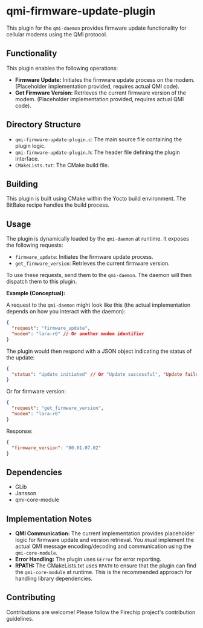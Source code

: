 # qmi-firmware-update-plugin

This plugin for the `qmi-daemon` provides firmware update functionality for cellular modems using the QMI protocol.

## Functionality

This plugin enables the following operations:

*   **Firmware Update:** Initiates the firmware update process on the modem. (Placeholder implementation provided, requires actual QMI code).
*   **Get Firmware Version:** Retrieves the current firmware version of the modem. (Placeholder implementation provided, requires actual QMI code).

## Directory Structure

*   `qmi-firmware-update-plugin.c`: The main source file containing the plugin logic.
*   `qmi-firmware-update-plugin.h`: The header file defining the plugin interface.
*   `CMakeLists.txt`: The CMake build file.

## Building

This plugin is built using CMake within the Yocto build environment. The BitBake recipe handles the build process.

## Usage

The plugin is dynamically loaded by the `qmi-daemon` at runtime. It exposes the following requests:

*   `firmware_update`: Initiates the firmware update process.
*   `get_firmware_version`: Retrieves the current firmware version.

To use these requests, send them to the `qmi-daemon`. The daemon will then dispatch them to this plugin.

**Example (Conceptual):**

A request to the `qmi-daemon` might look like this (the actual implementation depends on how you interact with the daemon):

```json
{
  "request": "firmware_update",
  "modem": "lara-r6" // Or another modem identifier
}
```

The plugin would then respond with a JSON object indicating the status of the update:

```json
{
  "status": "Update initiated" // Or "Update successful", "Update failed", etc.
}
```

Or for firmware version:

```json
{
  "request": "get_firmware_version",
  "modem": "lara-r6"
}
```

Response:

```json
{
  "firmware_version": "00.01.07.02"
}
```

## Dependencies

*   GLib
*   Jansson
*   qmi-core-module

## Implementation Notes

*   **QMI Communication:** The current implementation provides placeholder logic for firmware update and version retrieval. You *must* implement the actual QMI message encoding/decoding and communication using the `qmi-core-module`.
*   **Error Handling:** The plugin uses `GError` for error reporting.
*   **RPATH:** The CMakeLists.txt uses `RPATH` to ensure that the plugin can find the `qmi-core-module` at runtime. This is the recommended approach for handling library dependencies.

## Contributing

Contributions are welcome! Please follow the Firechip project's contribution guidelines.
